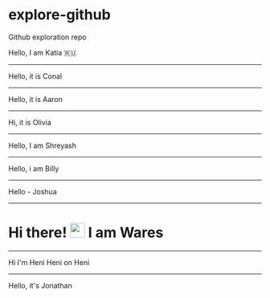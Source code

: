 # explore-github
Github exploration repo

Hello, I am Katia 🇷🇺

---

Hello, it is Conal

---

Hello, it is Aaron

---

Hi, it is Olivia

---

Hello, I am Shreyash 

---

Hello, i am Billy

---

Hello - Joshua

---

# Hi there! <img src="https://github.com/TheDudeThatCode/TheDudeThatCode/blob/master/Assets/Hi.gif" width="29px"> I am Wares

---

Hi I'm Heni Heni on Heni

---

Hello, it's Jonathan

